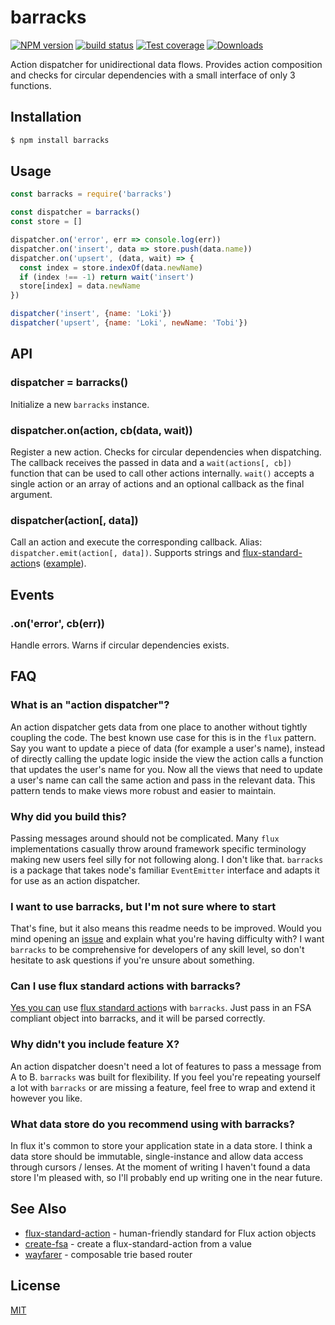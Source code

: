 # barracks
[![NPM version][npm-image]][npm-url]
[![build status][travis-image]][travis-url]
[![Test coverage][coveralls-image]][coveralls-url]
[![Downloads][downloads-image]][downloads-url]

Action dispatcher for unidirectional data flows. Provides action composition
and checks for circular dependencies with a small interface of only 3
functions.

## Installation
```sh
$ npm install barracks
```

## Usage
````js
const barracks = require('barracks')

const dispatcher = barracks()
const store = []

dispatcher.on('error', err => console.log(err))
dispatcher.on('insert', data => store.push(data.name))
dispatcher.on('upsert', (data, wait) => {
  const index = store.indexOf(data.newName)
  if (index !== -1) return wait('insert')
  store[index] = data.newName
})

dispatcher('insert', {name: 'Loki'})
dispatcher('upsert', {name: 'Loki', newName: 'Tobi'})
````

## API
### dispatcher = barracks()
Initialize a new `barracks` instance.

### dispatcher.on(action, cb(data, wait))
Register a new action. Checks for circular dependencies when dispatching.  The
callback receives the passed in data and a `wait(actions[, cb])` function that
can be used to call other actions internally. `wait()` accepts a single action
or an array of actions and an optional callback as the final argument.

### dispatcher(action[, data])
Call an action and execute the corresponding callback. Alias:
`dispatcher.emit(action[, data])`. Supports strings and
[flux-standard-action](https://github.com/acdlite/flux-standard-action)s
([example](https://github.com/yoshuawuyts/barracks/blob/master/examples/flux-standard-action.js)).

## Events
### .on('error', cb(err))
Handle errors. Warns if circular dependencies exists.

## FAQ
### What is an "action dispatcher"?
An action dispatcher gets data from one place to another without tightly
coupling the code. The best known use case for this is in the `flux` pattern.
Say you want to update a piece of data (for example a user's name), instead of
directly calling the update logic inside the view the action calls a function
that updates the user's name for you. Now all the views that need to update a
user's name can call the same action and pass in the relevant data.  This
pattern tends to make views more robust and easier to maintain.

### Why did you build this?
Passing messages around should not be complicated. Many `flux` implementations
casually throw around framework specific terminology making new users feel
silly for not following along. I don't like that. `barracks` is a package that
takes node's familiar `EventEmitter` interface and adapts it for use as an
action dispatcher.

### I want to use barracks, but I'm not sure where to start
That's fine, but it also means this readme needs to be improved. Would you mind
opening an [issue](https://github.com/yoshuawuyts/barracks/issues) and explain
what you're having difficulty with? I want `barracks` to be comprehensive for
developers of any skill level, so don't hesitate to ask questions if you're
unsure about something.

### Can I use flux standard actions with barracks?
[Yes you can](https://github.com/yoshuawuyts/barracks/blob/master/examples/flux-standard-action.js)
use [flux standard action](https://github.com/acdlite/flux-standard-action)s
with `barracks`. Just pass in an FSA compliant object into barracks, and it
will be parsed correctly.

### Why didn't you include feature X?
An action dispatcher doesn't need a lot of features to pass a message from A to
B. `barracks` was built for flexibility. If you feel you're repeating yourself
a lot with `barracks` or are missing a feature, feel free to wrap and extend it
however you like.

### What data store do you recommend using with barracks?
In flux it's common to store your application state in a data store. I think a
data store should be immutable, single-instance and allow data access through
cursors / lenses. At the moment of writing I haven't found a data store I'm
pleased with, so I'll probably end up writing one in the near future.

## See Also
- [flux-standard-action](https://github.com/acdlite/flux-standard-action/) - human-friendly standard for Flux action objects
- [create-fsa](https://github.com/yoshuawuyts/create-fsa/) - create a flux-standard-action from a value 
- [wayfarer](https://github.com/yoshuawuyts/wayfarer) - composable trie based router

## License
[MIT](https://tldrlegal.com/license/mit-license)

[npm-image]: https://img.shields.io/npm/v/barracks.svg?style=flat-square
[npm-url]: https://npmjs.org/package/barracks
[travis-image]: https://img.shields.io/travis/yoshuawuyts/barracks/master.svg?style=flat-square
[travis-url]: https://travis-ci.org/yoshuawuyts/barracks
[coveralls-image]: https://img.shields.io/coveralls/yoshuawuyts/barracks.svg?style=flat-square
[coveralls-url]: https://coveralls.io/r/yoshuawuyts/barracks?branch=master
[downloads-image]: http://img.shields.io/npm/dm/barracks.svg?style=flat-square
[downloads-url]: https://npmjs.org/package/barracks

[flux]: http://facebook.github.io/react/blog/2014/05/06/flux.html
[browserify]: https://github.com/substack/node-browserify
